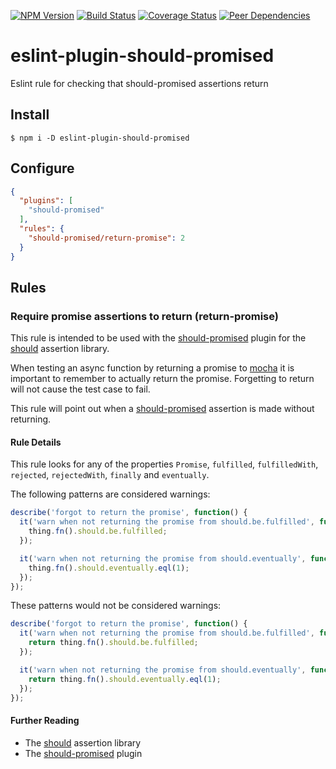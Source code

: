 [![NPM Version](https://img.shields.io/npm/v/eslint-plugin-should-promised.svg?style=flat)](https://www.npmjs.org/package/eslint-plugin-should-promised)
[![Build Status](https://img.shields.io/travis/dbrockman/eslint-plugin-should-promised.svg?style=flat)](https://travis-ci.org/dbrockman/eslint-plugin-should-promised)
[![Coverage Status](https://img.shields.io/coveralls/dbrockman/eslint-plugin-should-promised.svg?style=flat)](https://coveralls.io/r/dbrockman/eslint-plugin-should-promised)
[![Peer Dependencies](http://img.shields.io/david/peer/dbrockman/eslint-plugin-should-promised.svg?style=flat)](https://david-dm.org/dbrockman/eslint-plugin-should-promised#info=peerDependencies&view=table)


# eslint-plugin-should-promised

Eslint rule for checking that should-promised assertions return


## Install

```
$ npm i -D eslint-plugin-should-promised
```


## Configure

```json
{
  "plugins": [
    "should-promised"
  ],
  "rules": {
    "should-promised/return-promise": 2
  }
}
```


## Rules

### Require promise assertions to return (return-promise)

This rule is intended to be used with the [should-promised](https://www.npmjs.com/package/should-promised) plugin for the [should](https://www.npmjs.com/package/should) assertion library.

When testing an async function by returning a promise to [mocha](https://www.npmjs.com/package/mocha) it is important to remember to actually return the promise. Forgetting to return will not cause the test case to fail.

This rule will point out when a [should-promised](https://www.npmjs.com/package/should-promised) assertion is made without returning.

#### Rule Details

This rule looks for any of the properties `Promise`, `fulfilled`, `fulfilledWith`, `rejected`, `rejectedWith`, `finally` and `eventually`.

The following patterns are considered warnings:

```js
describe('forgot to return the promise', function() {
  it('warn when not returning the promise from should.be.fulfilled', function() {
    thing.fn().should.be.fulfilled;
  });

  it('warn when not returning the promise from should.eventually', function() {
    thing.fn().should.eventually.eql(1);
  });
});
```

These patterns would not be considered warnings:

```js
describe('forgot to return the promise', function() {
  it('warn when not returning the promise from should.be.fulfilled', function() {
    return thing.fn().should.be.fulfilled;
  });

  it('warn when not returning the promise from should.eventually', function() {
    return thing.fn().should.eventually.eql(1);
  });
});
```

#### Further Reading

- The [should](https://www.npmjs.com/package/should) assertion library
- The [should-promised](https://www.npmjs.com/package/should-promised) plugin
